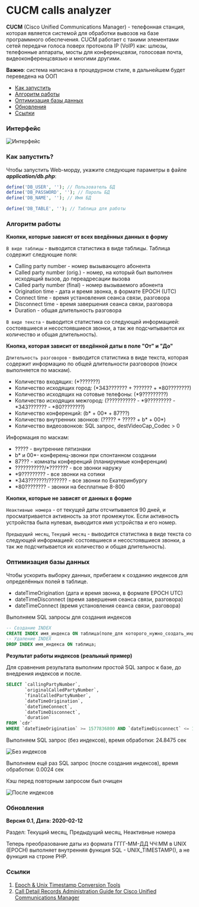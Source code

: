 CUCM calls analyzer
=====================

**CUCM** (Cisco Unified Communications Manager) - телефонная станция, которая является системой для обработки вывозов на базе программного обеспечения. CUCM работает с такими элементами сетей передачи голоса поверх протокола IP (VoIP) как: шлюзы, телефонные аппараты, мосты для конференцсвязи, голосовая почта, видеоконференцсвязью и многими другими.

**Важно**: система написана в процедурном стиле, в дальнейшем будет переведена на ООП

* [Как запустить](#как-запустить)
* [Алгоритм работы](#алгоритм-работы)
* [Оптимизация базы данных](#оптимизация-базы-данных)
* [Обновления](#обновления)
* [Ссылки](#ссылки)

### Интерфейс

![Интерфейс](https://user-images.githubusercontent.com/31792522/74318714-900aff00-4d9f-11ea-8793-2f1f4dfa2ddd.jpg)

### Как запустить?

Чтобы запустить Web-морду, укажите следующие параметры в файле **_application/db.php_**:

```php
define('DB_USER', ''); // Пользователь БД
define('DB_PASSWORD', ''); // Пароль БД
define('DB_NAME', ''); // Имя БД

define('DB_TABLE', ''); // Таблица для работы
```

### Алгоритм работы

**Кнопки, которые зависят от всех введённых данных в форму**

``В виде таблицы`` - выводится статистика в виде таблицы. Таблица содержит следующие поля:

* Calling party number - номер вызывающего абонента
* Called party number (orig.) - номер, на который был выполнен исходящий вызов, до переадресации вызова
* Called party number (final) - номер вызываемого абонента
* Origination time - дата и время звонка, в формате EPOCH (UTC)
* Connect time - время установления сеанса связи, разговора
* Disconnect time - время завершения сеанса связи, разговора
* Duration - общая длительность разговора

``В виде текста`` - выводится статистика со следующей информацией: состоявшиеся и несостоявшиеся звонки, а так же подсчитывается их количество и общая длительность).

**Кнопка, которая зависит от введённой даты в поле "От" и "До"**

``Длительность разговоров`` - выводится статистика в виде текста, которая содержит информацию по общей длительности разговоров (поиск выполняется по маскам).

* Количество входящих: (*???????)
* Количество исходящих город: (*343??????? + ??????? + *80????????)
* Количество исходящих на сотовые телефоны: (*9?????????)
* Количество исходящих межгород: (??????????? - *9????????? - *343??????? - *80????????)
* Количество конференций: (b* + 00* + 87???)
* Количество внутренних звонков: (????? + ????? + b* + 00*)
* Количество видеозвонков: SQL запрос, destVideoCap_Codec > 0

Информация по маскам:

* ????? - внутренние пятизнаки
* b* и 00*- конференц-звонки при спонтанном создании
* 87??? - комнаты конференций (планируемые конференции)
* ???????????/*??????? - все звонки наружу
* *9????????? - все звонки на сотики
* *343???????/??????? - все звонки по Екатеринбургу
* *80???????? - звонки на бесплатные 8-800

**Кнопки, которые не зависят от данных в форме**

``Неактивные номера`` - от текущей даты отсчитывается 90 дней, и просматривается активность за этот промежуток. Если активность устройства была нулевая, выводится имя устройства и его номер.

``Предыдущий месяц``, ``Текущий месяц`` - выводится статистика в виде текста со следующей информацией: состоявшиеся и несостоявшиеся звонки, а так же подсчитывается их количество и общая длительность).

### Оптимизация базы данных

Чтобы ускорить выборку данных, прибегаем к созданию индексов для определённых полей в таблице.

* dateTimeOrigination (дата и время звонка, в формате EPOCH UTC)
* dateTimeDisconnect (время завершения сеанса связи, разговора)
* dateTimeConnect (время установления сеанса связи, разговора)

Выполняем SQL запросы для создания индексов

```sql
-- Создание INDEX
CREATE INDEX имя_индекса ON таблица(поле_для которого_нужно_создать_индекс);
-- Удаление INDEX
DROP INDEX имя_индекса ON таблица;
```

**Результат работы индексов (реальный пример)**

Для сравнения результата выполним простой SQL запрос к базе, до внедрения индексов и после.

```sql
SELECT `callingPartyNumber`,
	   `originalCalledPartyNumber`,
	   `finalCalledPartyNumber`,
	   `dateTimeOrigination`,
	   `dateTimeConnect`,
	   `dateTimeDisconnect`,
	   `duration` 
FROM `cdr` 
WHERE `dateTimeOrigination` >= 1577836800 AND `dateTimeDisconnect` <= 1580342400;
```

Выполняем SQL запрос (без индексов), время обработки: 24.8475 сек

![Без индексов](https://user-images.githubusercontent.com/31792522/74313064-c8591000-4d94-11ea-899e-96c722da15c1.jpg)

Выполняем ещё раз SQL запрос (после создания индексов), время обработки: 0.0024 сек

Кэш перед повторным запросом был очищен

![После индексов](https://user-images.githubusercontent.com/31792522/74313077-cd1dc400-4d94-11ea-9e74-dc0687fa0d02.jpg)


### Обновления

**Версия 0.1, Дата: 2020-02-12**

Раздел: Текущий месяц, Предыдущий месяц, Неактивные номера

Теперь преобразование даты из формата ГГГГ-ММ-ДД ЧЧ:ММ в UNIX (EPOCH) выполняет внутренняя функция SQL - UNIX_TIMESTAMP(), а не функция на строне PHP.


### Ссылки

1. [Epoch & Unix Timestamp Conversion Tools](https://www.epochconverter.com/)
2. [Call Detail Records Administration Guide for Cisco Unified Communications Manager](https://www.cisco.com/c/en/us/td/docs/voice_ip_comm/cucm/service/11_5_1/cdrdef/cucm_b_cucm-cdr-administration-guide-1151/cucm_b_cucm-cdr-administration-guide-1151_chapter_0101.html)